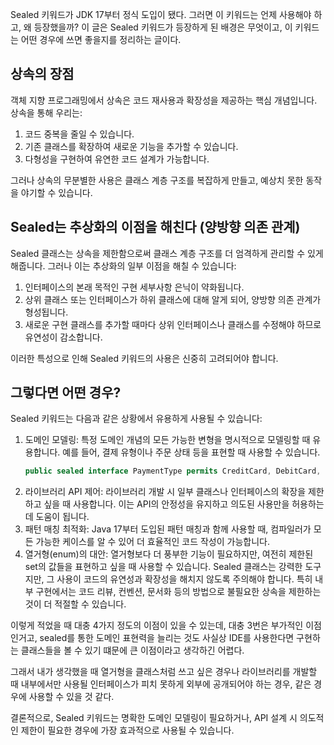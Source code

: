 Sealed 키워드가 JDK 17부터 정식 도입이 됐다. 그러면 이 키워드는 언제 사용해야 하고, 왜 등장했을까? 이 글은 Sealed 키워드가 등장하게 된 배경은 무엇이고, 이 키워드는 어떤 경우에 쓰면 좋을지를 정리하는 글이다.

## 상속의 장점

객체 지향 프로그래밍에서 상속은 코드 재사용과 확장성을 제공하는 핵심 개념입니다. 상속을 통해 우리는:

1. 코드 중복을 줄일 수 있습니다.
2. 기존 클래스를 확장하여 새로운 기능을 추가할 수 있습니다.
3. 다형성을 구현하여 유연한 코드 설계가 가능합니다.

그러나 상속의 무분별한 사용은 클래스 계층 구조를 복잡하게 만들고, 예상치 못한 동작을 야기할 수 있습니다.

## Sealed는 추상화의 이점을 해친다 (양방향 의존 관계)

Sealed 클래스는 상속을 제한함으로써 클래스 계층 구조를 더 엄격하게 관리할 수 있게 해줍니다. 그러나 이는 추상화의 일부 이점을 해칠 수 있습니다:

1. 인터페이스의 본래 목적인 구현 세부사항 은닉이 약화됩니다.
2. 상위 클래스 또는 인터페이스가 하위 클래스에 대해 알게 되어, 양방향 의존 관계가 형성됩니다.
3. 새로운 구현 클래스를 추가할 때마다 상위 인터페이스나 클래스를 수정해야 하므로 유연성이 감소합니다.

이러한 특성으로 인해 Sealed 키워드의 사용은 신중히 고려되어야 합니다.

## 그렇다면 어떤 경우?

Sealed 키워드는 다음과 같은 상황에서 유용하게 사용될 수 있습니다:
1. 도메인 모델링: 특정 도메인 개념의 모든 가능한 변형을 명시적으로 모델링할 때 유용합니다. 예를 들어, 결제 유형이나 주문 상태 등을 표현할 때 사용할 수 있습니다.
   ```java
   public sealed interface PaymentType permits CreditCard, DebitCard, Cash { }
   ```
2. 라이브러리 API 제어: 라이브러리 개발 시 일부 클래스나 인터페이스의 확장을 제한하고 싶을 때 사용합니다. 이는 API의 안정성을 유지하고 의도된 사용만을 허용하는 데 도움이 됩니다.
3. 패턴 매칭 최적화: Java 17부터 도입된 패턴 매칭과 함께 사용할 때, 컴파일러가 모든 가능한 케이스를 알 수 있어 더 효율적인 코드 작성이 가능합니다.
4. 열거형(enum)의 대안: 열거형보다 더 풍부한 기능이 필요하지만, 여전히 제한된 set의 값들을 표현하고 싶을 때 사용할 수 있습니다.
Sealed 클래스는 강력한 도구지만, 그 사용이 코드의 유연성과 확장성을 해치지 않도록 주의해야 합니다. 특히 내부 구현에서는 코드 리뷰, 컨벤션, 문서화 등의 방법으로 불필요한 상속을 제한하는 것이 더 적절할 수 있습니다.

이렇게 적었을 때 대충 4가지 정도의 이점이 있을 수 있는데, 대충 3번은 부가적인 이점인거고, sealed를 통한 도메인 표현력을 늘리는 것도 사실상 IDE를 사용한다면 구현하는 클래스들을 볼 수 있기 떄문에 큰 이점이라고 생각하긴 어렵다.

그래서 내가 생각했을 때 열거형을 클래스처럼 쓰고 싶은 경우나 라이브러리를 개발할 때 내부에서만 사용될 인터페이스가 피치 못하게 외부에 공개되어야 하는 경우, 같은 경우에 사용할 수 있을 것 같다.

결론적으로, Sealed 키워드는 명확한 도메인 모델링이 필요하거나, API 설계 시 의도적인 제한이 필요한 경우에 가장 효과적으로 사용될 수 있습니다.